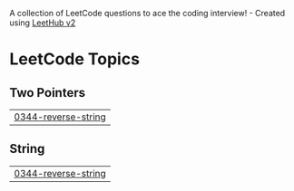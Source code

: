 A collection of LeetCode questions to ace the coding interview! - Created using [LeetHub v2](https://github.com/arunbhardwaj/LeetHub-2.0)
<!---LeetCode Topics Start-->
# LeetCode Topics
## Two Pointers
|  |
| ------- |
| [0344-reverse-string](https://github.com/Atharvkadamcodes/LEETCODE/tree/master/0344-reverse-string) |
## String
|  |
| ------- |
| [0344-reverse-string](https://github.com/Atharvkadamcodes/LEETCODE/tree/master/0344-reverse-string) |
<!---LeetCode Topics End-->